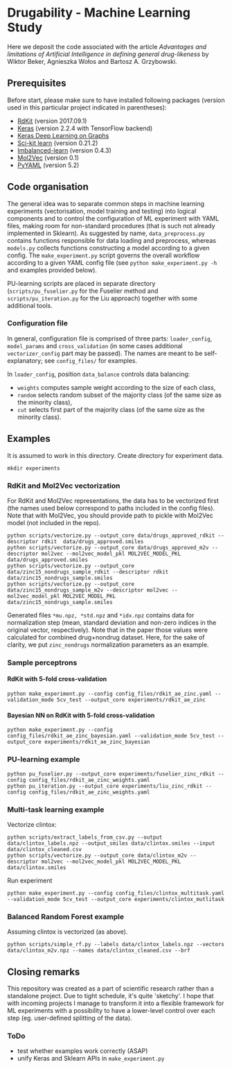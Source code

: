 # Drugability - Machine Learning Study

Here we deposit the code associated with the article *Advantages and limitations of Artificial Intelligence in defining general drug-likeness*
by Wiktor Beker, Agnieszka Wołos and Bartosz A. Grzybowski.

## Prerequisites

Before start, please make sure to have installed following packages (version used in this particular project indicated in parentheses):

* [RdKit](http://www.rdkit.org/) (version  2017.09.1)
* [Keras](https://keras.io/) (version 2.2.4 with TensorFlow backend)
* [Keras Deep Learning on Graphs](https://vermamachinelearning.github.io/keras-deep-graph-learning/)
* [Sci-kit learn](https://scikit-learn.org) (version 0.21.2)
* [Imbalanced-learn](https://imbalanced-learn.org) (version 0.4.3)
* [Mol2Vec](https://mol2vec.readthedocs.io) (version 0.1)
* [PyYAML](https://pyyaml.org/) (version 5.2)

## Code organisation

The general idea was to separate common steps in machine learning experiments (vectorisation, model training and testing) into logical components and to control the configuration of ML experiment with YAML files, making room for non-standard procedures (that is such not already implemented in Sklearn).
As suggested by name, ```data_preprocess.py``` contains functions responsible for data loading and preprocess, whereas ```models.py``` collects functions constructing a model according to a given config. 
The ```make_experiment.py``` script governs the overall workflow according to a given YAML config file (see ```python make_experiment.py -h``` and examples provided below).

PU-learning scripts are placed in separate directory (```scripts/pu_fuselier.py``` for the Fuselier method and ```scripts/pu_iteration.py``` for the Liu approach) together with some additional tools.

### Configuration file

In general, configuration file is comprised of three parts: ```loader_config```, ```model_params``` and ```cross_validation``` (in some cases additional ```vectorizer_config``` part may be passed). The names are meant to be self-explanatory; see ```config_files/``` for examples.

In ```loader_config```, position ```data_balance``` controls data balancing:
* ```weights``` computes sample weight according to the size of each class,
* ```random``` selects random subset of the majority class (of the same size as the minority class),
* ```cut``` selects first part of the majority class (of the same size as the minority class).

## Examples
It is assumed to work in this directory. Create directory for experiment data.
```
mkdir experiments
```
### RdKit and Mol2Vec vectorization

For RdKit and Mol2Vec representations, the data has to be vectorized first (the names used below correspond to paths included in the config files).
Note that with Mol2Vec, you should provide path to pickle with Mol2Vec model (not included in the repo).
```
python scripts/vectorize.py --output_core data/drugs_approved_rdkit --descriptor rdkit  data/drugs_approved.smiles
python scripts/vectorize.py --output_core data/drugs_approved_m2v --descriptor mol2vec --mol2vec_model_pkl MOL2VEC_MODEL_PKL  data/drugs_approved.smiles
python scripts/vectorize.py --output_core data/zinc15_nondrugs_sample_rdkit --descriptor rdkit  data/zinc15_nondrugs_sample.smiles
python scripts/vectorize.py --output_core data/zinc15_nondrugs_sample_m2v --descriptor mol2vec --mol2vec_model_pkl MOL2VEC_MODEL_PKL  data/zinc15_nondrugs_sample.smiles
```

Generated files ```*mu.npz, *std.npz``` and ```*idx.npz``` contains data for normalization step (mean, standard deviation and non-zero indices in the original vector, respectively). 
Note that in the paper those values were calculated for combined drug+nondrug dataset. Here, for the sake of clarity, we put ```zinc_nondrugs``` normalization parameters as an example.

### Sample perceptrons
#### RdKit with 5-fold cross-validation
```
python make_experiment.py --config config_files/rdkit_ae_zinc.yaml --validation_mode 5cv_test --output_core experiments/rdkit_ae_zinc
```
#### Bayesian NN on RdKit with 5-fold cross-validation
```
python make_experiment.py --config config_files/rdkit_ae_zinc_bayesian.yaml --validation_mode 5cv_test --output_core experiments/rdkit_ae_zinc_bayesian
```
### PU-learning example
```
python pu_fuselier.py --output_core experiments/fuselier_zinc_rdkit --config config_files/rdkit_ae_zinc_weights.yaml 
python pu_iteration.py --output_core experiments/liu_zinc_rdkit --config config_files/rdkit_ae_zinc_weights.yaml 
```
### Multi-task learning example
Vectorize clintox:
```
python scripts/extract_labels_from_csv.py --output data/clintox_labels.npz --output_smiles data/clintox.smiles --input data/clintox_cleaned.csv
python scripts/vectorize.py --output_core data/clintox_m2v --descriptor mol2vec --mol2vec_model_pkl MOL2VEC_MODEL_PKL  data/clintox.smiles
```
Run experiment
```
python make_experiment.py --config config_files/clintox_multitask.yaml --validation_mode 5cv_test --output_core experiments/clintox_mutlitask
```
### Balanced Random Forest example 
Assuming clintox is vectorized (as above).
```
python scripts/simple_rf.py --labels data/clintox_labels.npz --vectors data/clintox_m2v.npz --names data/clintox_cleaned.csv --brf
```

## Closing remarks
This repository was created as a part of scientific research rather than a standalone project. Due to tight schedule, it's quite 'sketchy'. I hope that with incoming projects I manage to transform it into a flexible framework for ML experiments with a possibility to have a lower-level control over each step (eg. user-defined splitting of the data). 

### ToDo
* test whether examples work correctly (ASAP)
* unify Keras and Sklearn APIs in ```make_experiment.py```
